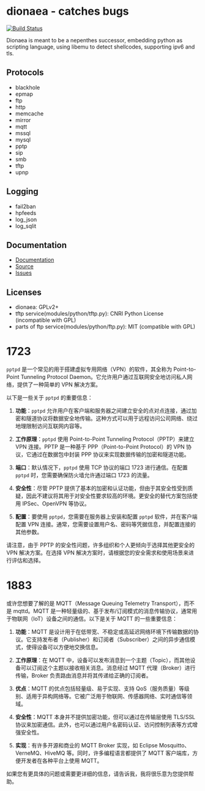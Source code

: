 dionaea - catches bugs
======================

[![Build Status](https://ci.dinotools.org/job/dionaea-master/badge/icon)](https://ci.dinotools.org/job/dionaea-master/)

Dionaea is meant to be a nepenthes successor, embedding python as scripting language, using libemu to detect shellcodes, supporting ipv6 and tls.

Protocols
---------

* blackhole
* epmap
* ftp
* http
* memcache
* mirror
* mqtt
* mssql
* mysql
* pptp
* sip
* smb
* tftp
* upnp

Logging
-------

* fail2ban
* hpfeeds
* log_json
* log_sqlit

Documentation
-------------

* [Documentation](https://dionaea.readthedocs.io/)
* [Source](https://github.com/DinoTools/dionaea)
* [Issues](https://github.com/DinoTools/dionaea/issues)

Licenses
--------

* dionaea: GPLv2+
* tftp service(modules/python/tftp.py): CNRI Python License (incompatible with GPL)
* parts of ftp service(modules/python/ftp.py): MIT (compatible with GPL)



# 1723
`pptpd` 是一个常见的用于搭建虚拟专用网络（VPN）的软件，其全称为 Point-to-Point Tunneling Protocol Daemon。它允许用户通过互联网安全地访问私人网络，提供了一种简单的 VPN 解决方案。

以下是一些关于 `pptpd` 的重要信息：

1. **功能**：`pptpd` 允许用户在客户端和服务器之间建立安全的点对点连接，通过加密和隧道协议将数据安全地传输。这种方式可以用于远程访问公司网络、绕过地理限制访问互联网内容等。

2. **工作原理**：`pptpd` 使用 Point-to-Point Tunneling Protocol（PPTP）来建立 VPN 连接。PPTP 是一种基于 PPP（Point-to-Point Protocol）的 VPN 协议，它通过在数据包中封装 PPP 协议来实现数据传输的加密和隧道功能。

3. **端口**：默认情况下，`pptpd` 使用 TCP 协议的端口 1723 进行通信。在配置 `pptpd` 时，您需要确保防火墙允许通过端口 1723 的流量。

4. **安全性**：尽管 PPTP 提供了基本的加密和认证功能，但由于其安全性受到质疑，因此不建议将其用于对安全性要求较高的环境。更安全的替代方案包括使用 IPSec、OpenVPN 等协议。

5. **配置**：要使用 `pptpd`，您需要在服务器上安装和配置 `pptpd` 软件，并在客户端配置 VPN 连接。通常，您需要设置用户名、密码等凭据信息，并配置连接的其他参数。

请注意，由于 PPTP 的安全性问题，许多组织和个人更倾向于选择其他更安全的 VPN 解决方案。在选择 VPN 解决方案时，请根据您的安全需求和使用场景来进行评估和选择。

# 1883

或许您想要了解的是 MQTT（Message Queuing Telemetry Transport），而不是 mqttd。MQTT 是一种轻量级的、基于发布/订阅模式的消息传输协议，通常用于物联网（IoT）设备之间的通信。以下是关于 MQTT 的一些重要信息：

1. **功能**：MQTT 是设计用于在低带宽、不稳定或高延迟网络环境下传输数据的协议。它支持发布者（Publisher）和订阅者（Subscriber）之间的异步通信模式，使得设备可以方便地交换信息。

2. **工作原理**：在 MQTT 中，设备可以发布消息到一个主题（Topic），而其他设备可以订阅这个主题以接收相关消息。消息经过 MQTT 代理（Broker）进行传输，Broker 负责路由消息并将其传递给正确的订阅者。

3. **优点**：MQTT 的优点包括轻量级、易于实现、支持 QoS（服务质量）等级别、适用于异构网络等。它被广泛用于物联网、传感器网络、实时通信等领域。

4. **安全性**：MQTT 本身并不提供加密功能，但可以通过在传输层使用 TLS/SSL 协议来加密通信。此外，也可以通过用户名密码认证、访问控制列表等方式增强安全性。

5. **实现**：有许多开源和商业的 MQTT Broker 实现，如 Eclipse Mosquitto、VerneMQ、HiveMQ 等。同时，许多编程语言都提供了 MQTT 客户端库，方便开发者在各种平台上使用 MQTT。

如果您有更具体的问题或需要更详细的信息，请告诉我，我将很乐意为您提供帮助。